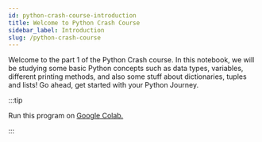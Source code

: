 ```yaml
---
id: python-crash-course-introduction
title: Welcome to Python Crash Course
sidebar_label: Introduction
slug: /python-crash-course
---
```


Welcome to the part 1 of the Python Crash course. In this notebook, we will be studying some basic Python concepts such as data types, variables, different printing methods, and also some stuff about dictionaries, tuples and lists! Go ahead, get started with your Python Journey.

:::tip

Run this program on <a href='https://colab.research.google.com/drive/1HFKvs-gB7P7dwuV_Iz2mOB2pOsW2SCIG?usp=sharing'>Google Colab.</a>

:::